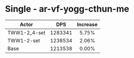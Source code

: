 # Single - ar-vf-yogg-cthun-me
| Actor | DPS | Increase |
|---|:---:|:---:|
|TWW1-2_4-set|1283341|5.75%|
|TWW1-2-set|1238534|2.06%|
|Base|1213538|0.00%|
